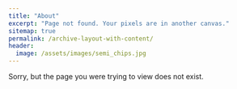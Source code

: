 ```yaml
---
title: "About"
excerpt: "Page not found. Your pixels are in another canvas."
sitemap: true
permalink: /archive-layout-with-content/
header:
  image: /assets/images/semi_chips.jpg
---
```


Sorry, but the page you were trying to view does not exist.
